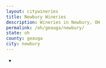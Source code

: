 ```yaml
---
layout: citywineries
title: Newbury Wineries
description: Wineries in Newbury, OH
permalink: /oh/geauga/newbury/
state: oh
county: geauga
city: newbury
---
```

-
